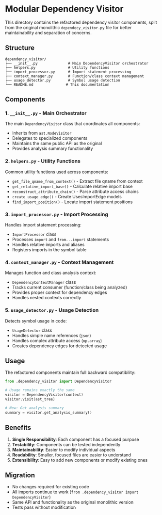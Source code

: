 # Modular Dependency Visitor

This directory contains the refactored dependency visitor components, split from the original monolithic `dependecy_visitor.py` file for better maintainability and separation of concerns.

## Structure

```
dependency_visitor/
├── __init__.py              # Main DependencyVisitor orchestrator
├── helpers.py               # Utility functions
├── import_processor.py      # Import statement processing
├── context_manager.py       # Function/class context management  
├── usage_detector.py        # Symbol usage detection
└── README.md               # This documentation
```

## Components

### 1. `__init__.py` - Main Orchestrator
The main `DependencyVisitor` class that coordinates all components:
- Inherits from `ast.NodeVisitor`
- Delegates to specialized components
- Maintains the same public API as the original
- Provides analysis summary functionality

### 2. `helpers.py` - Utility Functions
Common utility functions used across components:
- `get_file_qname_from_context()` - Extract file qname from context
- `get_relative_import_base()` - Calculate relative import base
- `reconstruct_attribute_chain()` - Parse attribute access chains
- `create_usage_edge()` - Create UsesImportEdge models
- `find_import_position()` - Locate import statement positions

### 3. `import_processor.py` - Import Processing
Handles import statement processing:
- `ImportProcessor` class
- Processes `import` and `from...import` statements
- Handles relative imports and aliases
- Registers imports in the symbol table

### 4. `context_manager.py` - Context Management
Manages function and class analysis context:
- `DependencyContextManager` class  
- Tracks current consumer (function/class being analyzed)
- Provides proper context for dependency edges
- Handles nested contexts correctly

### 5. `usage_detector.py` - Usage Detection
Detects symbol usage in code:
- `UsageDetector` class
- Handles simple name references (`json`)
- Handles complex attribute access (`np.array`)
- Creates dependency edges for detected usage

## Usage

The refactored components maintain full backward compatibility:

```python
from .dependency_visitor import DependencyVisitor

# Usage remains exactly the same
visitor = DependencyVisitor(context)
visitor.visit(ast_tree)

# New: Get analysis summary
summary = visitor.get_analysis_summary()
```

## Benefits

1. **Single Responsibility**: Each component has a focused purpose
2. **Testability**: Components can be tested independently  
3. **Maintainability**: Easier to modify individual aspects
4. **Readability**: Smaller, focused files are easier to understand
5. **Extensibility**: Easy to add new components or modify existing ones

## Migration

- No changes required for existing code
- All imports continue to work (`from .dependency_visitor import DependencyVisitor`)
- Same API and functionality as the original monolithic version
- Tests pass without modification 
